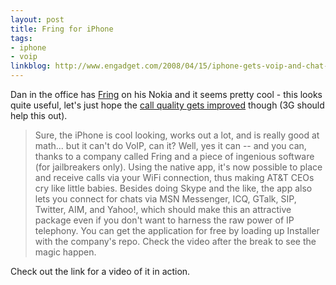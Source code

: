 ```yaml
---
layout: post
title: Fring for iPhone
tags:
- iphone
- voip
linkblog: http://www.engadget.com/2008/04/15/iphone-gets-voip-and-chat-options-thanks-to-fring/
---
```


Dan in the office has [Fring](http://www.fring.com) on his Nokia and it seems pretty cool - this looks
quite useful, let's just hope the
[call quality gets improved](http://iphone.macworld.com/2008/04/voip_on_iphone_not_home_yet_le.php)
though (3G should help this out).

> Sure, the iPhone is cool looking, works out a lot, and is really good at math... but it can't do VoIP,
> can it? Well, yes it can -- and you can, thanks to a company called Fring and a piece of ingenious
> software (for jailbreakers only). Using the native app, it's now possible to place and receive calls via
> your WiFi connection, thus making AT&amp;T CEOs cry like little babies. Besides doing Skype and the like,
> the app also lets you connect for chats via MSN Messenger, ICQ, GTalk, SIP, Twitter, AIM, and Yahoo!,
> which should make this an attractive package even if you don't want to harness the raw power of IP
> telephony. You can get the application for free by loading up Installer with the company's repo. Check
> the video after the break to see the magic happen.

Check out the link for a video of it in action.
